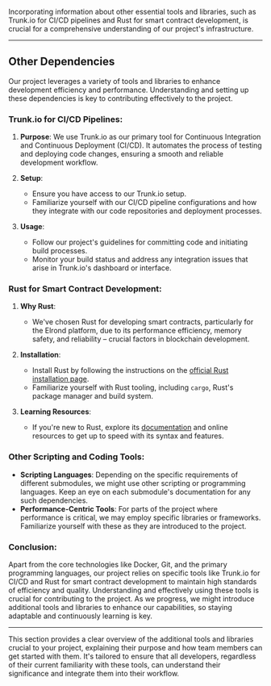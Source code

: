 Incorporating information about other essential tools and libraries, such as Trunk.io for CI/CD pipelines and Rust for smart contract development, is crucial for a comprehensive understanding of our project's infrastructure.

---

## Other Dependencies

Our project leverages a variety of tools and libraries to enhance development efficiency and performance. Understanding and setting up these dependencies is key to contributing effectively to the project.

### Trunk.io for CI/CD Pipelines:

1. **Purpose**: We use Trunk.io as our primary tool for Continuous Integration and Continuous Deployment (CI/CD). It automates the process of testing and deploying code changes, ensuring a smooth and reliable development workflow.

2. **Setup**: 
   - Ensure you have access to our Trunk.io setup.
   - Familiarize yourself with our CI/CD pipeline configurations and how they integrate with our code repositories and deployment processes.

3. **Usage**:
   - Follow our project's guidelines for committing code and initiating build processes.
   - Monitor your build status and address any integration issues that arise in Trunk.io's dashboard or interface.

### Rust for Smart Contract Development:

1. **Why Rust**:
   - We've chosen Rust for developing smart contracts, particularly for the Elrond platform, due to its performance efficiency, memory safety, and reliability – crucial factors in blockchain development.

2. **Installation**:
   - Install Rust by following the instructions on the [official Rust installation page](https://www.rust-lang.org/tools/install).
   - Familiarize yourself with Rust tooling, including `cargo`, Rust's package manager and build system.

3. **Learning Resources**:
   - If you're new to Rust, explore its [documentation](https://doc.rust-lang.org/stable/book/) and online resources to get up to speed with its syntax and features.

### Other Scripting and Coding Tools:

- **Scripting Languages**: Depending on the specific requirements of different submodules, we might use other scripting or programming languages. Keep an eye on each submodule's documentation for any such dependencies.
- **Performance-Centric Tools**: For parts of the project where performance is critical, we may employ specific libraries or frameworks. Familiarize yourself with these as they are introduced to the project.

### Conclusion:

Apart from the core technologies like Docker, Git, and the primary programming languages, our project relies on specific tools like Trunk.io for CI/CD and Rust for smart contract development to maintain high standards of efficiency and quality. Understanding and effectively using these tools is crucial for contributing to the project. As we progress, we might introduce additional tools and libraries to enhance our capabilities, so staying adaptable and continuously learning is key.

---

This section provides a clear overview of the additional tools and libraries crucial to your project, explaining their purpose and how team members can get started with them. It's tailored to ensure that all developers, regardless of their current familiarity with these tools, can understand their significance and integrate them into their workflow.